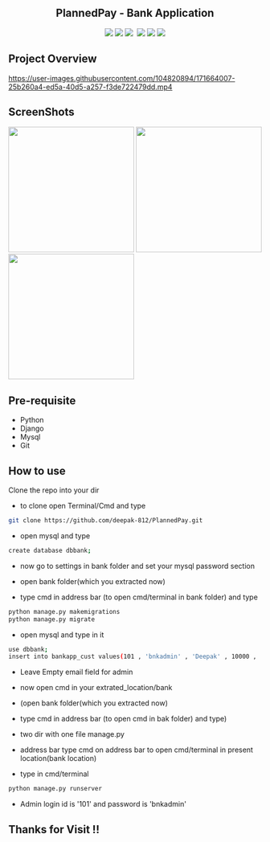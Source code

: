 <h2 align="center"> PlannedPay - Bank Application</h2>
<p align="center">
  <img src="https://img.shields.io/badge/build-passing-brightgreen">
  <img src="https://img.shields.io/badge/Python-Django-informational">
  <img src="https://img.shields.io/badge/python-3.11-informational">
  <img href="https://img.shields.io/badge/Mainter-Deepak%20Sharma-brightgreen">
  <img src="https://img.shields.io/badge/maintainer-Deepak Sharma-information">
  <img src="https://img.shields.io/badge/os-linux-brightgreen">
  <img src="https://img.shields.io/badge/DBMS-MySQL-brightgreen">
</p>


## Project Overview

https://user-images.githubusercontent.com/104820894/171664007-25b260a4-ed5a-40d5-a257-f3de722479dd.mp4

## ScreenShots
<p float="left">
<img src="https://user-images.githubusercontent.com/104820894/188601639-a658105e-f380-45cd-a5a9-e30ac240e893.jpg" width="250">
<img src="https://user-images.githubusercontent.com/104820894/188606683-3f2bd860-5f38-460b-ba94-bfb859bcc496.jpg" width="250">
<img src="https://user-images.githubusercontent.com/104820894/188604147-22a7ef42-069d-4a84-b1f8-812f4d0b63f2.jpg" width="250">
</p>


## Pre-requisite

- Python
- Django
- Mysql
- Git

## How to use

Clone the repo into your dir

- to clone open Terminal/Cmd and type 
```bash
git clone https://github.com/deepak-812/PlannedPay.git
```
- open mysql and type 
```bash 
create database dbbank;
```

- now go to settings in bank folder and set your mysql password section

- open bank folder(which you extracted now)

- type cmd in address bar (to open cmd/terminal in bank folder) and type 
```bash 
python manage.py makemigrations
python manage.py migrate
```

- open mysql and type in it 
```bash 
use dbbank;
insert into bankapp_cust values(101 , 'bnkadmin' , 'Deepak' , 10000 , '' , '2022-03-21' , 1)";
```
- Leave Empty email field for admin

- now open cmd in your extrated_location/bank

- (open bank folder(which you extracted now)

- type cmd in address bar (to open cmd in bak folder) and type)

- two dir with one file manage.py

- address bar type cmd on address bar to open cmd/terminal in present location(bank location)

- type in cmd/terminal 
```bash 
python manage.py runserver
```

- Admin login id is '101' and password is 'bnkadmin'

## Thanks for Visit !!
